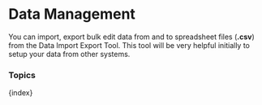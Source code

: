 # Data Management

You can import, export bulk edit data from and to spreadsheet files (**.csv**) from the Data Import Export Tool. This tool will be very helpful initially to setup your data from other systems.

### Topics

{index}
